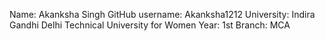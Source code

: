 Name: Akanksha Singh
GitHub username: Akanksha1212
University: Indira Gandhi Delhi Technical University for Women
Year: 1st
Branch: MCA
